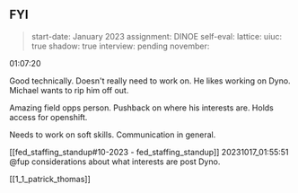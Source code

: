 ## FYI

> start-date: January 2023
> assignment: DINOE
> self-eval: 
> lattice: 
> uiuc: true
> shadow: true
> interview: pending
> november: 

01:07:20

Good technically. Doesn't really need to work on. He likes working on Dyno. Michael wants to rip him off out. 

Amazing field opps person. Pushback on where his interests are. Holds access for openshift. 

Needs to work on soft skills. Communication in general. 

[[fed_staffing_standup#10-2023 - fed_staffing_standup]] 
20231017_01:55:51
@fup 
considerations about what interests are post Dyno. 

[[1_1_patrick_thomas]] 